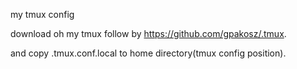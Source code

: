my tmux config

download oh my tmux follow by https://github.com/gpakosz/.tmux.

and copy .tmux.conf.local to home directory(tmux config position).

